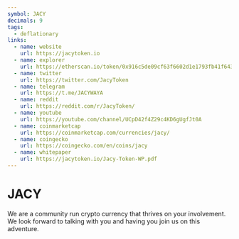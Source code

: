 ```yaml
---
symbol: JACY
decimals: 9
tags:
  - deflationary
links:
  - name: website
    url: https://jacytoken.io
  - name: explorer
    url: https://etherscan.io/token/0x916c5de09cf63f6602d1e1793fb41f6437814a62
  - name: twitter
    url: https://twitter.com/JacyToken
  - name: telegram
    url: https://t.me/JACYWAYA
  - name: reddit
    url: https://reddit.com/r/JacyToken/
  - name: youtube
    url: https://youtube.com/channel/UCpD42f4Z29c4KD6gUgfJt0A
  - name: coinmarketcap
    url: https://coinmarketcap.com/currencies/jacy/
  - name: coingecko
    url: https://coingecko.com/en/coins/jacy
  - name: whitepaper
    url: https://jacytoken.io/Jacy-Token-WP.pdf
---
```


# JACY

We are a community run crypto currency that thrives on your involvement. We look forward to talking with you and having you join us on this adventure.
